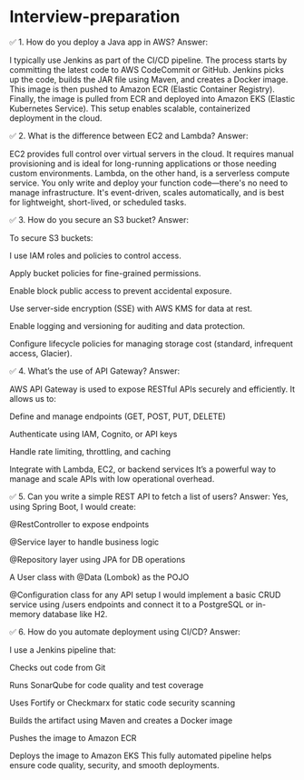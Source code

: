 # Interview-preparation


✅ 1. How do you deploy a Java app in AWS?
Answer:

I typically use Jenkins as part of the CI/CD pipeline. The process starts by committing the latest code to AWS CodeCommit or GitHub. Jenkins picks up the code, builds the JAR file using Maven, and creates a Docker image. This image is then pushed to Amazon ECR (Elastic Container Registry). Finally, the image is pulled from ECR and deployed into Amazon EKS (Elastic Kubernetes Service). This setup enables scalable, containerized deployment in the cloud.

✅ 2. What is the difference between EC2 and Lambda?
Answer:

EC2 provides full control over virtual servers in the cloud. It requires manual provisioning and is ideal for long-running applications or those needing custom environments.
Lambda, on the other hand, is a serverless compute service. You only write and deploy your function code—there's no need to manage infrastructure. It's event-driven, scales automatically, and is best for lightweight, short-lived, or scheduled tasks.

✅ 3. How do you secure an S3 bucket?
Answer:

To secure S3 buckets:

I use IAM roles and policies to control access.

Apply bucket policies for fine-grained permissions.

Enable block public access to prevent accidental exposure.

Use server-side encryption (SSE) with AWS KMS for data at rest.

Enable logging and versioning for auditing and data protection.

Configure lifecycle policies for managing storage cost (standard, infrequent access, Glacier).

✅ 4. What’s the use of API Gateway?
Answer:

AWS API Gateway is used to expose RESTful APIs securely and efficiently. It allows us to:

Define and manage endpoints (GET, POST, PUT, DELETE)

Authenticate using IAM, Cognito, or API keys

Handle rate limiting, throttling, and caching

Integrate with Lambda, EC2, or backend services
It’s a powerful way to manage and scale APIs with low operational overhead.

✅ 5. Can you write a simple REST API to fetch a list of users?
Answer:
Yes, using Spring Boot, I would create:

@RestController to expose endpoints

@Service layer to handle business logic

@Repository layer using JPA for DB operations

A User class with @Data (Lombok) as the POJO

@Configuration class for any API setup
I would implement a basic CRUD service using /users endpoints and connect it to a PostgreSQL or in-memory database like H2.

✅ 6. How do you automate deployment using CI/CD?
Answer:

I use a Jenkins pipeline that:

Checks out code from Git

Runs SonarQube for code quality and test coverage

Uses Fortify or Checkmarx for static code security scanning

Builds the artifact using Maven and creates a Docker image

Pushes the image to Amazon ECR

Deploys the image to Amazon EKS
This fully automated pipeline helps ensure code quality, security, and smooth deployments.

